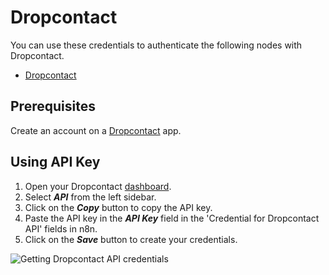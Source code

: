 # Dropcontact

You can use these credentials to authenticate the following nodes with Dropcontact.
- [Dropcontact](/workflow/integrations/nodes/n8n-nodes-base.dropcontact/)

## Prerequisites

Create an account on a [Dropcontact](https://www.dropcontact.com/) app.

## Using API Key

1. Open your Dropcontact [dashboard](https://app.dropcontact.io/app/).
2. Select ***API*** from the left sidebar. 
3. Click on the ***Copy*** button to copy the API key.
4. Paste the API key in the ***API Key*** field in the 'Credential for Dropcontact API' fields in n8n.
5. Click on the ***Save*** button to create your credentials.

![Getting Dropcontact API credentials](/_images/integrations/credentials/dropcontact/apikeydropcontact.png)

